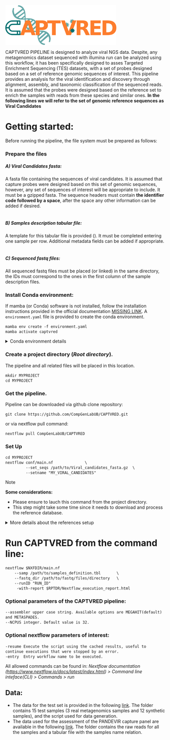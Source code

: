 <img src="./docs/captvred_logo.png" title="CAPTVRED" alt="CAPTVRED" width="350px" align="center" />

CAPTVRED PIPELINE is designed to analyze viral NGS data. Despite, any metagenomics dataset sequenced with illumina run can be analyzed using this workflow, it has been specifically designed to asses Targeted Enrichment Sequencing (TES) datasets, with a set of probes designed based on a set of reference genomic sequences of interest. This pipeline provides an analysis for the viral identification and discovery through alignment, assembly, and taxonomic classification of the sequenced reads. It is assumed that the probes were designed based on the reference set  to enrich the samples with reads from these species and similar ones.
**In the following lines we will refer to the set of genomic reference sequences as Viral Candidates**

# Getting started:
Before running the pipeline, the file system must be prepared as follows:

### Prepare the files <br />

##### A) Viral Candidates fasta:</u> <br />
A fasta file containing the sequences of viral candidates. It  is assumed that capture probes were designed based on this set of genomic sequences, however, any set of sequences of interest will be appropriate to include. It must be a gzipped fasta. The sequence headers must contain **the identifier code followed by a space**, after the space any other information can be added if desired.<br />
<br />
 ##### B) Samples description tabular file:</u><br />
A template for this tabular file is provided (). It must be completed entering one sample per row. Additional metadata fields can be added if appropriate.<br />
<br />
 ##### C) Sequenced fastq files:</u><br />
 All sequenced fastq files must be placed (or linked) in the same directory, the IDs must correspond to the ones in the first column of the sample description files.
 
### Install Conda environment:<br />
If mamba (or Conda) software is not installed, follow the installation instructions provided in the official documentation [MISSING LINK]().
A ```environment.yaml``` file is provided to create the conda environment.

```
mamba env create -f environment.yaml
mamba activate captvred
```
<details>
 <summary>Conda environment details</summary>
 Main programs installed in conda enviroment are described here:
 
| Program                      | Version       | Channel           |
|------------------------------|---------------|-------------------|
| perl                         | latest        | defaults          |
| python                       | 3.9.2         | defaults          |
| biopython                    | latest        | conda-forge       |
| bbmap                        | latest        | bioconda          |
| fastqc                       | latest        | bioconda          |
| multiqc                      | latest        | bioconda          |
| bowtie2                      | latest        | bioconda          |
| samtools                     | latest        | bioconda          |
| seqkit                       | latest        | bioconda          |
| megahit                      | latest        | bioconda          |
| spades                       | latest        | bioconda          |
| blast                        | latest        | bioconda          |
| gawk                         | latest        | conda-forge       |
| kaiju                        | 1.9.0         | bioconda          |
| r-base                       | 4.0.5         | r                 |
| r-ggplot2                    | latest        | r                 |
| r-tidyverse                  | latest        | r                 |
| r-plyr                       | latest        | r                 |
| r-gridExtra                  | latest        | r                 |
| bioconductor-rtracklayer     | latest        | bioconda          |
| bioconductor-GenomicFeatures | latest        | bioconda          |
| bioconductor-Rsamtools       | latest        | bioconda          |
| bioconductor-GenomicAlignments | latest      | bioconda          |
| bioconductor-VariantAnnotation | latest      | bioconda          |
| bioconductor-ggbio           | latest        | bioconda          |

 </details>

### Create a project directory (*Root directory*). <br />
The pipeline and all  related files will be placed in this location.<br />
```{.sh}
mkdir MYPROJECT
cd MYPROJECT
```
### Get the pipeline.<br />
Pipeline can be downloaded via github clone repository:

   ```{.sh}
   git clone https://github.com/CompGenLabUB/CAPTVRED.git
   ```
or via nextflow pull command:
  ```{.sh}
  nextflow pull CompGenLabUB/CAPTVRED
  ```
### Set Up <br />

```{.sh}
cd MYPROJECT
nextflow conf/main.nf              \
         --set_seqs /path/to/Viral_candidates_fasta.gz  \
         --setname "MY_VIRAL_CANDIDATES"
```
> [!NOTE]
> **Some considerations:**<br />
> - Please ensure to lauch this command from the project directory.<br />
> - This step might take some time since it needs to download and process the reference database.<br />
<details>
  <summary><bl>More details about the references setup<bl></summary>
  <br />
 
  This module prepares the file setup and databases to run the pipeline afterward. In the case of databases, the main steps are:  <br />
1. __Database download__: Viral reference database [link]() most recent version is downloaded. If the database is already downloaded in the desired location it will not be downloaded again. This step can be forced by using the flag:  ```--rvdb_update```. <br />
2.  __Merge database with Viral Candidate sequences__: In this step, sequences from the viral candidates set that are not present in the reference database are included. If the merge has been done previously it will not be repeated. The merge can be forced again by using the flag ```--merge_update```.<br />
3. __Split datbase__: The full database is split into a subset containing only the sequences classified in the families of interest. Another subset containing the rest of the species is created at the same time. If the subset is already created it will not be created again. It can be forced by using the flag ```--dbsplit_update ```.<br />

Note that by redoing any of the described flags, all the downstream steps will be repeated as well. Thus, by activating the flag ```--rvdb_update```, ```--merge_update``` is automatically activated; and by activating ```--merge_update```, ```--dbsplit_update ``` is activated as well.
If the run is interrupted for any reason, remember that the ```-resume``` nextflow option will restart the pipeline from where it left off in the previous execution.

</details>

# Run CAPTVRED from the command line:

```{.sh}
nextflow $NXFDIR/main.nf
    --samp /path/to/samples_definition.tbl       \
    --fastq_dir /path/to/fastq/files/directory   \
    --runID "RUN_ID"
     -with-report $RPTDR/Nextflow_execution_report.html
```

### Optional parameters of the CAPTVRED pipeline:
```{.sh}
--assembler upper case string. Available options are MEGAHIT(default) and METASPADES.
--NCPUS integer. Default value is 32.
```
### Optional nextflow parameters of interest:
```{.sh}
-resume Execute the script using the cached results, useful to continue executions that were stopped by an error.
-entry  Entry workflow name to be executed.
```
All allowed commands can be found in:  _Nextflow documentation (https://www.nextflow.io/docs/latest/index.html) > Command line inteface(CLI) > Commands > run_



## Data:
* The data for the test set is provided in the following [link](https://compgen.bio.ub.edu/datasets/CAPTVRED/CAPTVRED_testset.tar.gz). The folder contains 15 test samples (3 real metagenomics samples and 12 synthetic samples), and the script used for data generation.
* The data used for the assessment of the PANDEVIR capture panel are available in the following  [link](https://compgen.bio.ub.edu/datasets/CAPTVRED/PANDEVIR_assess_testset.tar.gz). The folder contains the raw reads for all the samples and a tabular file with the samples name relation.
